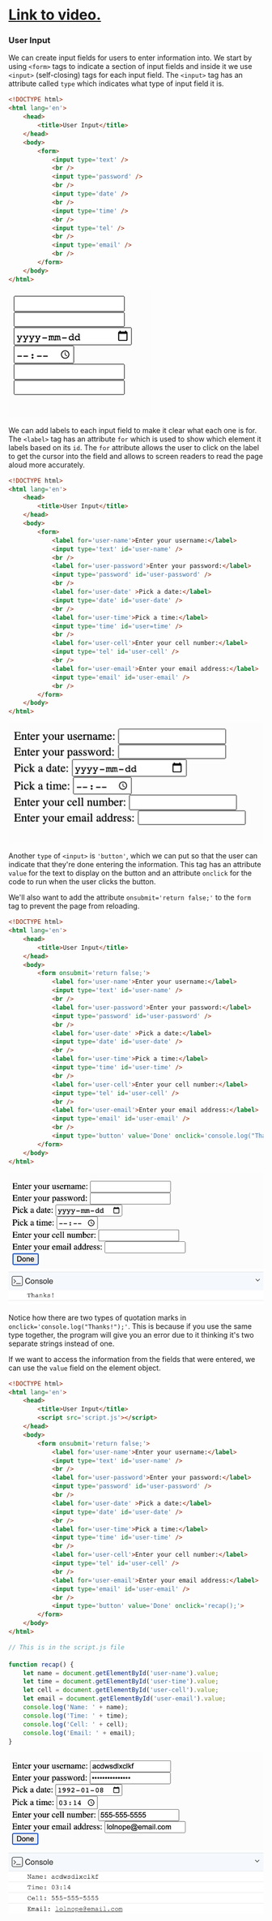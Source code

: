 # [Link to video.](https://www.youtube.com/watch?v=3QzJKYjZjVc&list=PLVD25niNi0Bk1YWMw3RRMgqYjCRoZYisT)

### User Input

We can create input fields for users to enter information into. We start by using `<form>` tags to indicate a section of input fields and inside it we use   `<input>` (self-closing) tags for each input field. The `<input>` tag has an attribute called `type` which indicates what type of input field it is.

```html
<!DOCTYPE html>
<html lang='en'>
    <head>
        <title>User Input</title>
    </head>
    <body>
        <form>
            <input type='text' />
            <br />
            <input type='password' />
            <br />
            <input type='date' />
            <br />
            <input type='time' />
            <br />
            <input type='tel' />
            <br />
            <input type='email' />
            <br />
        </form>
    </body>
</html>
```

![](../../Images/js_input_1.png)

We can add labels to each input field to make it clear what each one is for. The `<label>` tag has an attribute `for` which is used to show which element it labels based on its `id`. The `for` attribute allows the user to click on the label to get the cursor into the field and allows to screen readers to read the page aloud more accurately.

```html
<!DOCTYPE html>
<html lang='en'>
    <head>
        <title>User Input</title>
    </head>
    <body>
        <form>
            <label for='user-name'>Enter your username:</label>
            <input type='text' id='user-name' />
            <br />
            <label for='user-password'>Enter your password:</label>
            <input type='password' id='user-password' />
            <br />
            <label for='user-date' >Pick a date:</label>
            <input type='date' id='user-date' />
            <br />
            <label for='user-time'>Pick a time:</label>
            <input type='time' id='user=time' />
            <br />
            <label for='user-cell'>Enter your cell number:</label>
            <input type='tel' id='user-cell' />
            <br />
            <label for='user-email'>Enter your email address:</label>
            <input type='email' id='user-email' />
            <br />
        </form>
    </body>
</html>
```

![](../../Images/js_input_2.png)

Another `type` of `<input>` is `'button'`, which we can put so that the user can indicate that they're done entering the information. This tag has an attribute `value` for the text to display on the button and an attribute `onclick` for the code to run when the user clicks the button.

We'll also want to add the attribute `onsubmit='return false;'` to the `form` tag to prevent the page from reloading.

```html
<!DOCTYPE html>
<html lang='en'>
    <head>
        <title>User Input</title>
    </head>
    <body>
        <form onsubmit='return false;'>
            <label for='user-name'>Enter your username:</label>
            <input type='text' id='user-name' />
            <br />
            <label for='user-password'>Enter your password:</label>
            <input type='password' id='user-password' />
            <br />
            <label for='user-date' >Pick a date:</label>
            <input type='date' id='user-date' />
            <br />
            <label for='user-time'>Pick a time:</label>
            <input type='time' id='user-time' />
            <br />
            <label for='user-cell'>Enter your cell number:</label>
            <input type='tel' id='user-cell' />
            <br />
            <label for='user-email'>Enter your email address:</label>
            <input type='email' id='user-email' />
            <br />
            <input type='button' value='Done' onclick='console.log("Thanks!");'>
        </form>
    </body>
</html>
```

![](../../Images/js_input_3.png)

Notice how there are two types of quotation marks in `onclick='console.log("Thanks!");'`. This is because if you use the same type together, the program will give you an error due to it thinking it's two separate strings instead of one.

If we want to access the information from the fields that were entered, we can use the `value` field on the element object.

```html
<!DOCTYPE html>
<html lang='en'>
    <head>
        <title>User Input</title>
        <script src='script.js'></script>
    </head>
    <body>
        <form onsubmit='return false;'>
            <label for='user-name'>Enter your username:</label>
            <input type='text' id='user-name' />
            <br />
            <label for='user-password'>Enter your password:</label>
            <input type='password' id='user-password' />
            <br />
            <label for='user-date' >Pick a date:</label>
            <input type='date' id='user-date' />
            <br />
            <label for='user-time'>Pick a time:</label>
            <input type='time' id='user-time' />
            <br />
            <label for='user-cell'>Enter your cell number:</label>
            <input type='tel' id='user-cell' />
            <br />
            <label for='user-email'>Enter your email address:</label>
            <input type='email' id='user-email' />
            <br />
            <input type='button' value='Done' onclick='recap();'>
        </form>
    </body>
</html>
```

```js
// This is in the script.js file

function recap() {
    let name = document.getElementById('user-name').value;
    let time = document.getElementById('user-time').value;
    let cell = document.getElementById('user-cell').value;
    let email = document.getElementById('user-email').value;
    console.log('Name: ' + name);
    console.log('Time: ' + time);
    console.log('Cell: ' + cell);
    console.log('Email: ' + email);
}
```

![](../../Images/js_input_4_.png)
